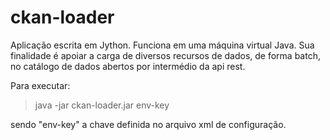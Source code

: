 ckan-loader
===========
Aplicação escrita em Jython. Funciona em uma máquina virtual Java. Sua finalidade é apoiar a carga de diversos recursos de dados, de forma batch, no catálogo de dados abertos por intermédio da api rest.

Para executar:
> java -jar ckan-loader.jar env-key

sendo "env-key" a chave definida no arquivo xml de configuração.
